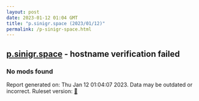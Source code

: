 ```yaml
---
layout: post
date: 2023-01-12 01:04 GMT
title: "p.sinigr.space (2023/01/12)"
permalink: /p-sinigr-space.html
---
```



## [p.sinigr.space](https://p.sinigr.space) - hostname verification failed

### No mods found

Report generated on: Thu Jan 12 01:04:07 2023. Data may be outdated or incorrect.
Ruleset version: [🧁](/version-cupcake)
